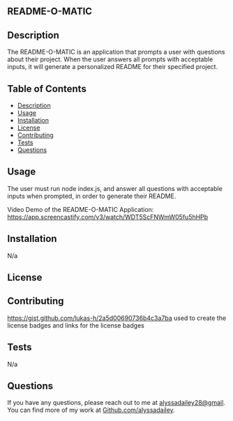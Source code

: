 
## README-O-MATIC


## Description
The README-O-MATIC is an application that prompts a user with questions about their project. When the user answers all prompts with acceptable inputs, it will generate a personalized README for their specified project.


## Table of Contents
- [Description](#description)
- [Usage](#usage)
- [Installation](#installation)
- [License](#license)
- [Contributing](#contributing)
- [Tests](#tests)
- [Questions](#questions)


## Usage
The user must run node index.js, and answer all questions with acceptable inputs when prompted, in order to generate their README.

Video Demo of the README-O-MATIC Application: https://app.screencastify.com/v3/watch/WDT5ScFNWmW05fu5hHPb


## Installation
N/a


## License 



## Contributing
https://gist.github.com/lukas-h/2a5d00690736b4c3a7ba used to create the license badges and links for the license badges


## Tests
N/a


## Questions
If you have any questions, please reach out to me at [alyssadailey28@gmail](mailto:alyssadailey28@gmail).
You can find more of my work at [Github.com/alyssadailey](https://github.com/Github.com/alyssadailey).
